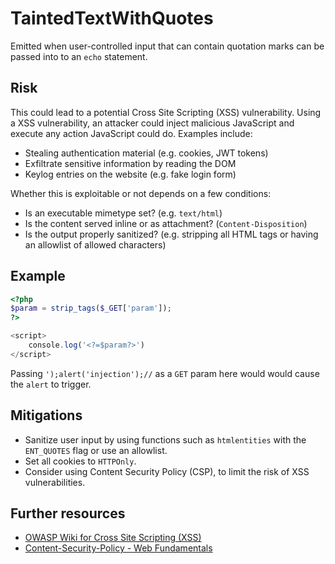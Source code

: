 # TaintedTextWithQuotes

Emitted when user-controlled input that can contain quotation marks can be passed into to an `echo` statement.

## Risk

This could lead to a potential Cross Site Scripting (XSS) vulnerability. Using a XSS vulnerability, an attacker could inject malicious JavaScript and execute any action JavaScript could do. Examples include:

- Stealing authentication material (e.g. cookies, JWT tokens)
- Exfiltrate sensitive information by reading the DOM
- Keylog entries on the website (e.g. fake login form)

Whether this is exploitable or not depends on a few conditions:

- Is an executable mimetype set? (e.g. `text/html`)
- Is the content served inline or as attachment? (`Content-Disposition`)
- Is the output properly sanitized? (e.g. stripping all HTML tags or having an allowlist of allowed characters)

## Example

```php
<?php
$param = strip_tags($_GET['param']);
?>

<script>
    console.log('<?=$param?>')
</script>
```

Passing `');alert('injection');//` as a `GET` param here would would cause the `alert` to trigger.

## Mitigations

- Sanitize user input by using functions such as `htmlentities` with the `ENT_QUOTES` flag or use an allowlist.
- Set all cookies to `HTTPOnly`.
- Consider using Content Security Policy (CSP), to limit the risk of XSS vulnerabilities.

## Further resources

- [OWASP Wiki for Cross Site Scripting (XSS)](https://owasp.org/www-community/attacks/xss/)
- [Content-Security-Policy - Web Fundamentals](https://developers.google.com/web/fundamentals/security/csp)
